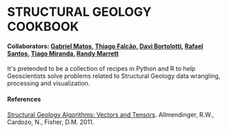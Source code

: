 # STRUCTURAL GEOLOGY COOKBOOK

#### Collaborators: [Gabriel Matos](https://github.com/gcmatos), [Thiago Falcão](https://github.com/thiago85falcao), [Davi Bortolotti](https://github.com/davibortolotti), [Rafael Santos](https://github.com/rafaelfvcs), [Tiago Miranda](https://github.com/tiagomgeo), [Randy Marrett](https://github.com/marrett)

It's pretended to be a collection of recipes in Python and R to help Geoscientists solve problems related to Structural Geology data wrangling, processing and visualization.

#### References
[Structural Geology Algorithms: Vectors and Tensors](http://www.geo.cornell.edu/geology/faculty/RWA/structural-geology-algorith/). Allmendinger, R.W., Cardozo, N., Fisher, D.M. 2011.
